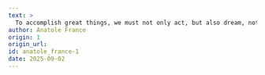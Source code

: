 ```yaml
---
text: >
  To accomplish great things, we must not only act, but also dream, not only plan, but also believe.
author: Anatole France
origin: 1
origin_url:
id: anatole_france-1
date: 2025-09-02 
---
```

